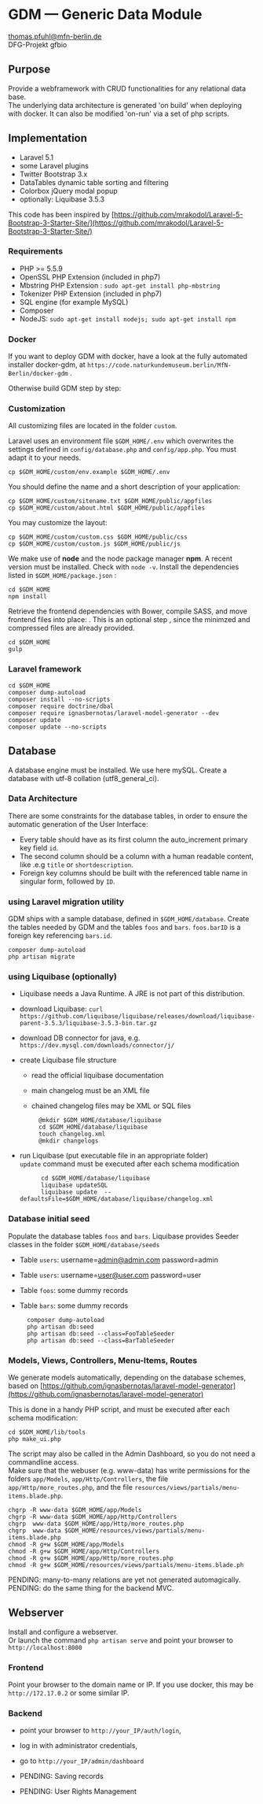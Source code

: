 # GDM — Generic Data Module
thomas.pfuhl@mfn-berlin.de   
DFG-Projekt gfbio   

## Purpose
Provide a webframework with CRUD functionalities for any relational data base.  
The underlying data architecture is generated 'on build' when deploying with docker.
It can also be modified 'on-run' via a set of php scripts.

## Implementation
- Laravel 5.1
- some Laravel plugins
- Twitter Bootstrap 3.x
- DataTables dynamic table sorting and filtering
- Colorbox jQuery modal popup
- optionally: Liquibase 3.5.3

This code has been inspired by 
[https://github.com/mrakodol/Laravel-5-Bootstrap-3-Starter-Site/](https://github.com/mrakodol/Laravel-5-Bootstrap-3-Starter-Site/)

### Requirements

- PHP >= 5.5.9
- OpenSSL PHP Extension (included in php7)
- Mbstring PHP Extension : `sudo apt-get install php-mbstring`   
- Tokenizer PHP Extension (included in php7)
- SQL engine (for example MySQL)
- Composer
- NodeJS:  `sudo apt-get install nodejs; sudo apt-get install npm`


### Docker
If you want to deploy GDM with docker, have a look at the fully automated installer docker-gdm,
at `https://code.naturkundemuseum.berlin/MfN-Berlin/docker-gdm` . 


Otherwise build GDM step by step:


### Customization

All customizing files are located in the folder ``custom``.

Laravel uses an environment file ``$GDM_HOME/.env`` which overwrites
the settings defined in  ``config/database.php`` and ``config/app.php``.
You must adapt it to your needs.

    cp $GDM_HOME/custom/env.example $GDM_HOME/.env

You should define the name and a short description of your application:

    cp $GDM_HOME/custom/sitename.txt $GDM_HOME/public/appfiles
    cp $GDM_HOME/custom/about.html $GDM_HOME/public/appfiles

You may customize the layout:

    cp $GDM_HOME/custom/custom.css $GDM_HOME/public/css
    cp $GDM_HOME/custom/custom.js $GDM_HOME/public/js

We make use of **node** and the node package manager **npm**.
A recent version must be installed. Check with ``node -v``.
Install the dependencies listed in ``$GDM_HOME/package.json`` :

    cd $GDM_HOME 
    npm install   

Retrieve the frontend dependencies with Bower, compile SASS, and move frontend files into place:  .
This is an optional step , since the minimzed and compressed files are already provided.

    cd $GDM_HOME 
    gulp

### Laravel framework

    cd $GDM_HOME 
    composer dump-autoload
    composer install --no-scripts
    composer require doctrine/dbal  
    composer require ignasbernotas/laravel-model-generator --dev
    composer update  
    composer update --no-scripts

## Database 

A database engine must be installed. We use here mySQL.
Create a database with utf-8 collation (utf8_general_ci).

### Data Architecture

There are some constraints for the database tables, 
in order to ensure the automatic generation of the User Interface:

- Every table should have as its first column the auto_increment primary key field  `id`.
- The second column should be a column with a human readable content, like .e.g `title` or `shortdescription`.
- Foreign key columns should be built with the referenced table name in singular form, followed by `ID`.


### using Laravel migration utility

GDM ships with a sample database, defined in `$GDM_HOME/database`. 
Create the tables needed by GDM and the tables `foos` and `bars`.
`foos.barID` is a foreign key referencing `bars.id`.

    composer dump-autoload
    php artisan migrate  


### using Liquibase (optionally)

- Liquibase needs a Java Runtime. A JRE is not part of this distribution.
- download Liquibase: `curl https://github.com/liquibase/liquibase/releases/download/liquibase-parent-3.5.3/liquibase-3.5.3-bin.tar.gz`
- download DB connector for java, e.g. `https://dev.mysql.com/downloads/connector/j/`
- create Liquibase file structure  
    - read the official liquibase documentation 
    - main changelog must be an XML file   
    - chained changelog files may be XML or SQL files   
 
            @mkdir $GDM_HOME/database/liquibase   
            cd $GDM_HOME/database/liquibase   
            touch changelog.xml   
            @mkdir changelogs   

- run Liquibase (put executable file in an appropriate folder)  
`update` command must be executed after each schema modification

            cd $GDM_HOME/database/liquibase   
            liquibase updateSQL   
            liquibase update  --defaultsFile=$GDM_HOME/database/liquibase/changelog.xml

### Database initial seed

Populate the database tables `foos` and `bars`.
Liquibase provides Seeder classes in the folder ``$GDM_HOME/database/seeds``

- Table `users`: username=admin@admin.com   password=admin  
- Table `users`: username=user@user.com   password=user  
- Table `foos`: some dummy records
- Table `bars`: some dummy records

        composer dump-autoload
        php artisan db:seed  
        php artisan db:seed --class=FooTableSeeder
        php artisan db:seed --class=BarTableSeeder


### Models, Views, Controllers, Menu-Items, Routes
    
We generate models automatically, depending on the database schemes,    
based on [https://github.com/ignasbernotas/laravel-model-generator](https://github.com/ignasbernotas/laravel-model-generator)

This is done in a handy PHP script, and must be executed after each schema modification: 

    cd $GDM_HOME/lib/tools
    php make_ui.php

The script may also be called in the Admin Dashboard, so you do not need a commandline access.   
Make sure that the webuser (e.g. www-data) has write permissions for the folders 
`app/Models`, 
`app/Http/Controllers`,
the file `app/Http/more_routes.php`,
and the file `resources/views/partials/menu-items.blade.php`.

    chgrp -R www-data $GDM_HOME/app/Models
    chgrp -R www-data $GDM_HOME/app/Http/Controllers
    chgrp  www-data $GDM_HOME/app/Http/more_routes.php
    chgrp  www-data $GDM_HOME/resources/views/partials/menu-items.blade.php
    chmod -R g+w $GDM_HOME/app/Models
    chmod -R g+w $GDM_HOME/app/Http/Controllers
    chmod -R g+w $GDM_HOME/app/Http/more_routes.php
    chmod -R g+w $GDM_HOME/resources/views/partials/menu-items.blade.ph


PENDING: many-to-many relations are yet not generated automagically.   
PENDING: do the same thing for the backend MVC.  




## Webserver
Install and configure a webserver.  
Or launch the command `php artisan serve` and point your browser  to `http://localhost:8000`

### Frontend
Point your browser to the domain name or IP.
If you use docker, this may be ``http://172.17.0.2`` or some similar IP.

### Backend
- point your browser to ``http://your_IP/auth/login``,
- log in with administrator credentials,
- go to ``http://your_IP/admin/dashboard``

- PENDING: Saving records 
- PENDING: User Rights Management


